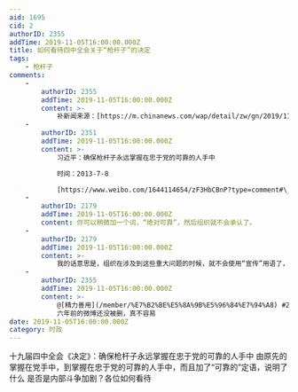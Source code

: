 ```yaml
---
aid: 1695
cid: 2
authorID: 2355
addTime: 2019-11-05T16:00:00.000Z
title: 如何看待四中全会关于“枪杆子”的决定
tags:
    - 枪杆子
comments:
    -
        authorID: 2355
        addTime: 2019-11-05T16:00:00.000Z
        content: >-
            补新闻来源：[https://m.chinanews.com/wap/detail/zw/gn/2019/11-05/8999259.shtml](https://m.chinanews.com/wap/detail/zw/gn/2019/11-05/8999259.shtml)
    -
        authorID: 2351
        addTime: 2019-11-05T16:00:00.000Z
        content: >-
            习近平：确保枪杆子永远掌握在忠于党的可靠的人手中  

            时间：2013-7-8  

            [https://www.weibo.com/1644114654/zF3HbCBnP?type=comment#\_rnd1573041437623](https://www.weibo.com/1644114654/zF3HbCBnP?type=comment#_rnd1573041437623)
    -
        authorID: 2179
        addTime: 2019-11-05T16:00:00.000Z
        content: 你可以稍微加一个词，“绝对可靠”，然后组织就不会承认了。
    -
        authorID: 2179
        addTime: 2019-11-05T16:00:00.000Z
        content: >-
            我的话意思是，组织在涉及到这些重大问题的时候，就不会使用“宣传”用语了，绝对可靠，相对可靠，这些词是惯用玩弄百姓的手段，但是涉及自身的时候，他就会老老实实用一些意义明确的说法。
    -
        authorID: 2355
        addTime: 2019-11-05T16:00:00.000Z
        content: >-
            @[精力善用](/member/%E7%B2%BE%E5%8A%9B%E5%96%84%E7%94%A8) #2
            六年前的微博还没被删，真不容易
date: 2019-11-05T16:00:00.000Z
category: 时政
---
```


十九届四中全会《决定》：确保枪杆子永远掌握在忠于党的可靠的人手中 由原先的掌握在党手中，到掌握在忠于党的可靠的人手中，而且加了“可靠的”定语，说明了什么 是否是内部斗争加剧？各位如何看待
